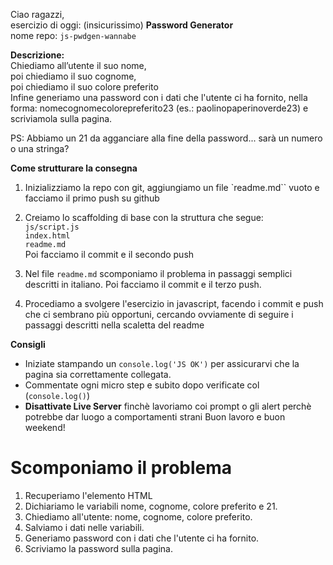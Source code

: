 Ciao ragazzi,  
esercizio di oggi: (insicurissimo) **Password Generator**  
nome repo: `js-pwdgen-wannabe` 

**Descrizione:**  
Chiediamo all’utente il suo nome,  
poi chiediamo il suo cognome,  
poi chiediamo il suo colore preferito  
Infine generiamo una password con i dati che l'utente ci ha fornito, nella forma: nomecognomecolorepreferito23
(es.: paolinopaperinoverde23) e scriviamola sulla pagina.

PS: Abbiamo un 21 da agganciare alla fine della password... sarà un numero o una stringa?

**Come strutturare la consegna**

1. Inizializziamo la repo con git, aggiungiamo un file `readme.md`` vuoto e facciamo il primo push su github

2. Creiamo lo scaffolding di base con la struttura che segue:  
`js/script.js`  
`index.html`  
`readme.md`  
Poi facciamo il commit e il secondo push

3. Nel file `readme.md` scomponiamo il problema in passaggi semplici descritti in italiano. Poi facciamo il commit e il terzo push.

4. Procediamo a svolgere l'esercizio in javascript,  facendo i commit e push che ci sembrano più opportuni, cercando ovviamente di seguire i passaggi descritti nella scaletta del readme

**Consigli**  
- Iniziate stampando un `console.log('JS OK')` per assicurarvi che la pagina sia  correttamente collegata.  
- Commentate ogni micro step e subito dopo verificate col (`console.log()`)  
- **Disattivate Live Server** finchè lavoriamo coi prompt o gli alert perchè potrebbe dar luogo a comportamenti strani
Buon lavoro e buon weekend!    






# Scomponiamo il problema

1. Recuperiamo l'elemento HTML
1. Dichiariamo le variabili nome, cognome, colore preferito e 21.
1. Chiediamo all'utente: nome, cognome, colore preferito.
1. Salviamo i dati nelle variabili.
1. Generiamo password con i dati che l'utente ci ha fornito.
1. Scriviamo la password sulla pagina.